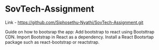 # SovTech-Assignment
Link - https://github.com/Siphosethu-Nyathi/SovTech-Assignment.git

Guide on how to bootsrap the app:
  Add bootstrap to react using Bootsttrap CDN.
  Import Bootstrap in React as a dependency.
  Install a React Bootsrtap package such as react-bootstrap or reactstrap.
